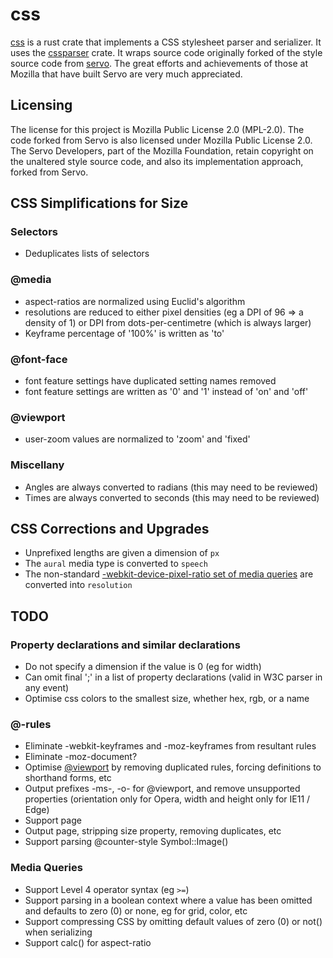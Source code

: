 # css

[css] is a rust crate that implements a CSS stylesheet parser and serializer. It uses the [cssparser](https://docs.rs/crate/cssparser/) crate. It wraps source code originally forked of the style source code from [servo](https://github.com/servo/servo). The great efforts and achievements of those at Mozilla that have built Servo are very much appreciated.


## Licensing

The license for this project is Mozilla Public License 2.0 (MPL-2.0). The code forked from Servo is also licensed under Mozilla Public License 2.0. The Servo Developers, part of the Mozilla Foundation, retain copyright on the unaltered style source code, and also its implementation approach, forked from Servo.


## CSS Simplifications for Size


### Selectors

* Deduplicates lists of selectors


### @media

* aspect-ratios are normalized using Euclid's algorithm
* resolutions are reduced to either pixel densities (eg a DPI of 96 => a density of 1) or DPI from dots-per-centimetre (which is always larger)
* Keyframe percentage of '100%' is written as 'to'


### @font-face

* font feature settings have duplicated setting names removed
* font feature settings are written as '0' and '1' instead of 'on' and 'off'


### @viewport

* user-zoom values are normalized to 'zoom' and 'fixed'


### Miscellany

* Angles are always converted to radians (this may need to be reviewed)
* Times are always converted to seconds (this may need to be reviewed)


## CSS Corrections and Upgrades

* Unprefixed lengths are given a dimension of `px`
* The `aural` media type is converted to `speech`
* The non-standard [-webkit-device-pixel-ratio set of media queries](https://developer.mozilla.org/en-US/docs/Web/CSS/@media/-webkit-device-pixel-ratio) are converted into `resolution` 


## TODO


### Property declarations and similar declarations

* Do not specify a dimension if the value is 0 (eg for width)
* Can omit final ';' in a list of property declarations (valid in W3C parser in any event)
* Optimise css colors to the smallest size, whether hex, rgb, or a name


### @-rules

* Eliminate -webkit-keyframes and -moz-keyframes from resultant rules
* Eliminate -moz-document?
* Optimise [@viewport](https://developer.mozilla.org/en-US/docs/Web/CSS/@viewport) by removing duplicated rules, forcing definitions to shorthand forms, etc
* Output prefixes -ms-, -o- for @viewport, and remove unsupported properties (orientation only for Opera, width and height only for IE11 / Edge)
* Support page
* Output page, stripping size property, removing duplicates, etc
* Support parsing @counter-style Symbol::Image()


### Media Queries

* Support Level 4 operator syntax (eg `>=`)
* Support parsing in a boolean context where a value has been omitted and defaults to zero (0) or none, eg for grid, color, etc
* Support compressing CSS by omitting default values of zero (0) or not() when serializing
* Support calc() for aspect-ratio

[css]: https://github.com/lemonrock/css "css GitHub page"
